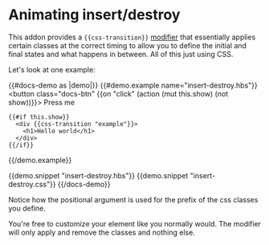 # Animating insert/destroy

This addon provides a `{{css-transition}}` [modifier](https://blog.emberjs.com/2019/03/06/coming-soon-in-ember-octane-part-4.html)
that essentially applies certain classes at the correct timing to allow you to define
the initial and final states and what happens in between. All of this just using CSS.

Let's look at one example:

{{#docs-demo as |demo|}}
  {{#demo.example name="insert-destroy.hbs"}}
    <button class="docs-btn" {{on "click" (action (mut this.show) (not show))}}>
      Press me
    </button>

    {{#if this.show}}
      <div {{css-transition "example"}}>
        <h1>Hello world</h1>
      </div>
    {{/if}}
  {{/demo.example}}

  {{demo.snippet "insert-destroy.hbs"}}
  {{demo.snippet "insert-destroy.css"}}
{{/docs-demo}}

<aside>
  Notice how the positional argument is used for the prefix of the css classes you define.
</aside>

You're free to customize your element like you normally would. The modifier will only apply and remove the classes and nothing else.
